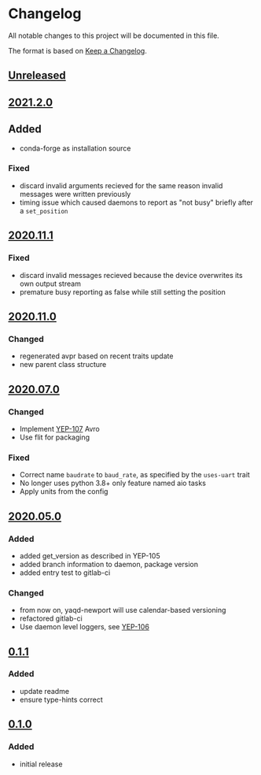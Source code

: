 # Changelog
All notable changes to this project will be documented in this file.

The format is based on [Keep a Changelog](https://keepachangelog.com/).

## [Unreleased]

## [2021.2.0]

## Added
- conda-forge as installation source

### Fixed
- discard invalid arguments recieved for the same reason invalid messages were written previously
- timing issue which caused daemons to report as "not busy" briefly after a `set_position`

## [2020.11.1]

### Fixed
- discard invalid messages recieved because the device overwrites its own output stream
- premature busy reporting as false while still setting the position

## [2020.11.0]

### Changed
- regenerated avpr based on recent traits update
- new parent class structure

## [2020.07.0]

### Changed
- Implement [YEP-107](https://yeps.yaq.fyi/107) Avro
- Use flit for packaging

### Fixed
- Correct name `baudrate` to `baud_rate`, as specified by the `uses-uart` trait
- No longer uses python 3.8+ only feature named aio tasks
- Apply units from the config

## [2020.05.0]

### Added
- added get_version as described in YEP-105
- added branch information to daemon, package version
- added entry test to gitlab-ci

### Changed
- from now on, yaqd-newport will use calendar-based versioning
- refactored gitlab-ci
- Use daemon level loggers, see [YEP-106](https://yeps.yaq.fyi/106)

## [0.1.1]

### Added
- update readme
- ensure type-hints correct

## [0.1.0]

### Added
- initial release

[Unreleased]: https://gitlab.com/yaq/yaqd-newport/-/compare/v2021.2.0...master
[2021.2.0]: https://gitlab.com/yaq/yaqd-newport/-/compare/v2020.11.1...v2021.2.0
[2020.11.1]: https://gitlab.com/yaq/yaqd-newport/-/compare/v2020.11.0...v2020.11.1
[2020.11.0]: https://gitlab.com/yaq/yaqd-newport/-/compare/v2020.07.0...v2020.11.0
[2020.07.0]: https://gitlab.com/yaq/yaqd-newport/-/compare/v2020.05.0...v2020.07.0
[2020.05.0]: https://gitlab.com/yaq/yaqd-newport/-/compare/v0.1.1...v2020.05.0
[0.1.1]: https://gitlab.com/yaq/yaqd-newport/-/compare/v0.1.0...v0.1.1
[0.1.0]: https://gitlab.com/yaq/yaqd-newport/-/tags/v0.1.0
